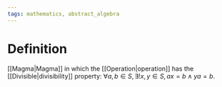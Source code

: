 ```yaml
---
tags: mathematics, abstract_algebra
---
```


# Definition

[[Magma|Magma]] in which the [[Operation|operation]] has the [[Divisible|divisibility]] property: $\forall a, b \in S, \exists ! x, y \in S, ax = b \land ya = b$.
